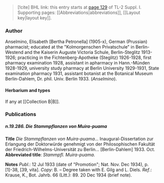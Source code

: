 > [!cite] BHL link: this entry starts at [page 129](https://www.biodiversitylibrary.org/item/103858#page/141/mode/1up) of TL-2 Suppl. I.
> Supporting pages: [[Abbreviations|abbreviations]], [[Layout key|layout key]].

### Author

Anselmino, Elisabeth \[Bertha Petronella\] (1905-x), German (Prussian) pharmacist; educated at the "Kolmorgenschen Privatschule" in Berlin-Westend and the Kaiserin Auguste Victoria Schule, Berlin-Steglitz 1913-1926; practicing in the Fichtenberg-Apotheke (Steglitz) 1926-1928, first pharmacy examination 1928, assistant in apharmacy in Hann.-Münden 1928-1929, university study pharmacy at Berlin University 1929-1931, State examination pharmacy 1931, assistant botanist at the Botanical Museum Berlin-Dahlem, Dr. phil. Univ. Berlin 1933. (*Anselmino*).

#### Herbarium and types

If any at [[Collection B|B]].

### Publications

##### n.19.286. Die Stammpflanzen von Muira-puama

**Title**
*Die Stammpflanzen von Muira-puama*... Inaugural-Dissertation zur Erlangung der Doktorwürde genehmigt von der Philosophischen Fakultät der Friedrich-Wilhelms-Universität zu Berlin... \[Berlin-Dahlem\] 1933. Oct.
**Abbreviated title**: *Stammpfl. Muira-puama*.

**Notes**
*Publ*.: 12 Jul 1933 (date of "Promotion"; Nat. Nov. Dec 1934), p. \[1\]-38, \[39, vita\]. *Copy*: B. – Degree taken with E. Gilg and L. Diels.
*Ref*.: Krause, K., Bot. Jahrb. 66 (Litt.): 89. 20 Dec 1934 (brief note).

